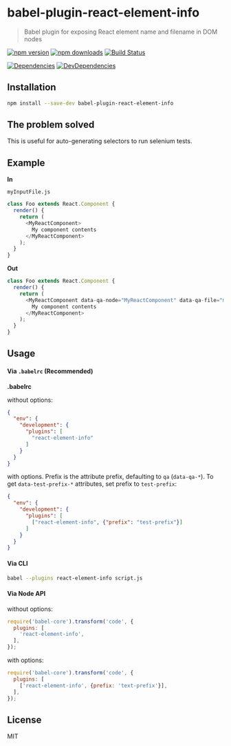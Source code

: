 # babel-plugin-react-element-info

> Babel plugin for exposing React element name and filename in DOM nodes

[![npm version](https://img.shields.io/npm/v/babel-plugin-react-element-info.svg?style=flat-square)](https://www.npmjs.com/package/babel-plugin-react-element-info)
[![npm downloads](https://img.shields.io/npm/dm/babel-plugin-react-element-info.svg?style=flat-square)](https://www.npmjs.com/package/babel-plugin-react-element-info)
[![Build Status](https://travis-ci.org/suprraz/babel-plugin-react-element-info.svg?branch=master)](https://travis-ci.org/suprraz/babel-plugin-react-element-info)

[![Dependencies](https://img.shields.io/david/suprraz/babel-plugin-react-element-info.svg?style=flat-square)](https://david-dm.org/suprraz/babel-plugin-react-element-info)
[![DevDependencies](https://img.shields.io/david/dev/suprraz/babel-plugin-react-element-info.svg?style=flat-square)](https://david-dm.org/suprraz/babel-plugin-react-element-info#info=devDependencies&view=list)

## Installation

```sh
npm install --save-dev babel-plugin-react-element-info
```

## The problem solved

This is useful for auto-generating selectors to run selenium tests.

## Example

**In**

```myInputFile.js```
```js
class Foo extends React.Component {
  render() {
    return (
      <MyReactComponent>
        My component contents
      </MyReactComponent>
    );
  }
}
```

**Out**
```js
class Foo extends React.Component {
  render() {
    return (
      <MyReactComponent data-qa-node="MyReactComponent" data-qa-file="myInputFile">
        My component contents
      </MyReactComponent>
    );
  }
}
```

## Usage

#### Via `.babelrc` (Recommended)

**.babelrc**

without options:
```json
{
  "env": {
    "development": {
      "plugins": [
        "react-element-info"
      ]
    }
  }
}
```

with options. Prefix is the attribute prefix, defaulting to `qa` (`data-qa-*`). To get `data-test-prefix-*` attributes,  set prefix to `test-prefix`:
```json
{
  "env": {
    "development": {
      "plugins": [
        ["react-element-info", {"prefix": "test-prefix"}]
      ]
    }
  }
}
```

#### Via CLI

```sh
babel --plugins react-element-info script.js
```

#### Via Node API

without options:
```js
require('babel-core').transform('code', {
  plugins: [
    'react-element-info',
  ],
});
```

with options:
```js
require('babel-core').transform('code', {
  plugins: [
    ['react-element-info', {prefix: 'text-prefix'}],
  ],
});
```

## License

MIT
